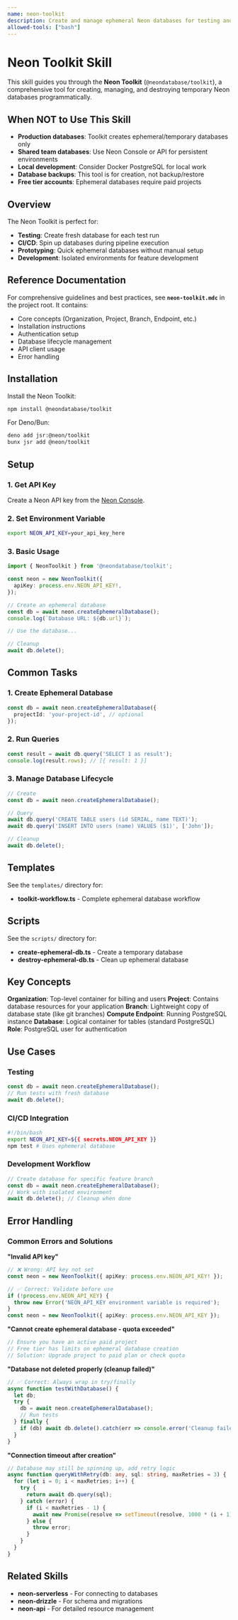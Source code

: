 ```yaml
---
name: neon-toolkit
description: Create and manage ephemeral Neon databases for testing and prototyping. Use this skill when building temporary databases for CI/CD, running tests, or quick development workflows that need isolated database environments.
allowed-tools: ["bash"]
---
```


# Neon Toolkit Skill

This skill guides you through the **Neon Toolkit** (`@neondatabase/toolkit`), a comprehensive tool for creating, managing, and destroying temporary Neon databases programmatically.

## When NOT to Use This Skill

- **Production databases**: Toolkit creates ephemeral/temporary databases only
- **Shared team databases**: Use Neon Console or API for persistent environments
- **Local development**: Consider Docker PostgreSQL for local work
- **Database backups**: This tool is for creation, not backup/restore
- **Free tier accounts**: Ephemeral databases require paid projects

## Overview

The Neon Toolkit is perfect for:
- **Testing**: Create fresh database for each test run
- **CI/CD**: Spin up databases during pipeline execution
- **Prototyping**: Quick ephemeral databases without manual setup
- **Development**: Isolated environments for feature development

## Reference Documentation

For comprehensive guidelines and best practices, see **`neon-toolkit.mdc`** in the project root. It contains:
- Core concepts (Organization, Project, Branch, Endpoint, etc.)
- Installation instructions
- Authentication setup
- Database lifecycle management
- API client usage
- Error handling

## Installation

Install the Neon Toolkit:

```bash
npm install @neondatabase/toolkit
```

For Deno/Bun:

```bash
deno add jsr:@neon/toolkit
bunx jsr add @neon/toolkit
```

## Setup

### 1. Get API Key

Create a Neon API key from the [Neon Console](https://console.neon.tech/app/settings/api-keys).

### 2. Set Environment Variable

```bash
export NEON_API_KEY=your_api_key_here
```

### 3. Basic Usage

```typescript
import { NeonToolkit } from '@neondatabase/toolkit';

const neon = new NeonToolkit({
  apiKey: process.env.NEON_API_KEY!,
});

// Create an ephemeral database
const db = await neon.createEphemeralDatabase();
console.log(`Database URL: ${db.url}`);

// Use the database...

// Cleanup
await db.delete();
```

## Common Tasks

### 1. Create Ephemeral Database

```typescript
const db = await neon.createEphemeralDatabase({
  projectId: 'your-project-id', // optional
});
```

### 2. Run Queries

```typescript
const result = await db.query('SELECT 1 as result');
console.log(result.rows); // [{ result: 1 }]
```

### 3. Manage Database Lifecycle

```typescript
// Create
const db = await neon.createEphemeralDatabase();

// Query
await db.query('CREATE TABLE users (id SERIAL, name TEXT)');
await db.query('INSERT INTO users (name) VALUES ($1)', ['John']);

// Cleanup
await db.delete();
```

## Templates

See the `templates/` directory for:
- **toolkit-workflow.ts** - Complete ephemeral database workflow

## Scripts

See the `scripts/` directory for:
- **create-ephemeral-db.ts** - Create a temporary database
- **destroy-ephemeral-db.ts** - Clean up ephemeral database

## Key Concepts

**Organization**: Top-level container for billing and users
**Project**: Contains database resources for your application
**Branch**: Lightweight copy of database state (like git branches)
**Compute Endpoint**: Running PostgreSQL instance
**Database**: Logical container for tables (standard PostgreSQL)
**Role**: PostgreSQL user for authentication

## Use Cases

### Testing
```typescript
const db = await neon.createEphemeralDatabase();
// Run tests with fresh database
await db.delete();
```

### CI/CD Integration
```bash
#!/bin/bash
export NEON_API_KEY=${{ secrets.NEON_API_KEY }}
npm test # Uses ephemeral database
```

### Development Workflow
```typescript
// Create database for specific feature branch
const db = await neon.createEphemeralDatabase();
// Work with isolated environment
await db.delete(); // Cleanup when done
```

## Error Handling

### Common Errors and Solutions

**"Invalid API key"**
```typescript
// ❌ Wrong: API key not set
const neon = new NeonToolkit({ apiKey: process.env.NEON_API_KEY! });

// ✅ Correct: Validate before use
if (!process.env.NEON_API_KEY) {
  throw new Error('NEON_API_KEY environment variable is required');
}
const neon = new NeonToolkit({ apiKey: process.env.NEON_API_KEY });
```

**"Cannot create ephemeral database - quota exceeded"**
```typescript
// Ensure you have an active paid project
// Free tier has limits on ephemeral database creation
// Solution: Upgrade project to paid plan or check quota
```

**"Database not deleted properly (cleanup failed)"**
```typescript
// ✅ Correct: Always wrap in try/finally
async function testWithDatabase() {
  let db;
  try {
    db = await neon.createEphemeralDatabase();
    // Run tests
  } finally {
    if (db) await db.delete().catch(err => console.error('Cleanup failed:', err));
  }
}
```

**"Connection timeout after creation"**
```typescript
// Database may still be spinning up, add retry logic
async function queryWithRetry(db: any, sql: string, maxRetries = 3) {
  for (let i = 0; i < maxRetries; i++) {
    try {
      return await db.query(sql);
    } catch (error) {
      if (i < maxRetries - 1) {
        await new Promise(resolve => setTimeout(resolve, 1000 * (i + 1)));
      } else {
        throw error;
      }
    }
  }
}
```

## Related Skills

- **neon-serverless** - For connecting to databases
- **neon-drizzle** - For schema and migrations
- **neon-api** - For detailed resource management
